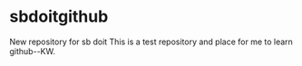 # sbdoitgithub
New repository for sb doit
This is a test repository and place for me to learn github--KW.
